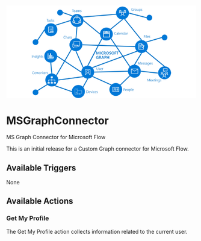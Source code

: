 ![Graph Logo](/microsoft_graph.png)
# MSGraphConnector

MS Graph Connector for Microsoft Flow

This is an initial release for a Custom Graph connector for Microsoft Flow.

## Available Triggers

None

## Available Actions

### Get My Profile

The Get My Profile action collects information related to the current user.
